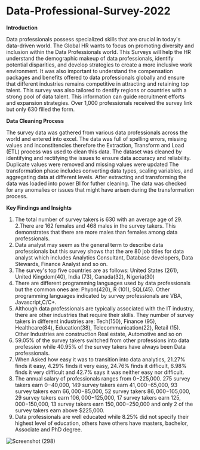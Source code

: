 # Data-Professional-Survey-2022

**Introduction**

Data professionals possess specialized skills that are crucial in today's data-driven world. The Global HR wants to focus on promoting diversity and inclusion within the Data Professionals world. This Surveys will help the HR understand the demographic makeup of data professionals, identify potential disparities, and develop strategies to create a more inclusive work environment. It was also important to understand the compensation packages and benefits offered to data professionals globally and ensure that different industries remains competitive in attracting and retaining top talent.
This survey was also tailored to dentify regions or countries with a strong pool of data talent. This information can guide recruitment efforts and expansion strategies. Over 1,000 professionals received the survey link but only 630 filled the form.

**Data Cleaning Process**


The survey data was gathered from various data professionals across the world and entered into excel. The data was full of spelling errors, missing values and inconstitencies therefore the Extraction, Transform and Load (ETL) process was used to clean this data. The dataset was cleaned by identifying and rectifying the issues to ensure data accuracy and reliability. Duplicate values were removed and missing values were updated
The transformation phase includes converting data types, scaling variables, and aggregating data at different levels. After extracting and transforming the data was loaded into power BI for futher cleaning. The data was checked for any anomalies or issues that might have arisen during the transformation process.


**Key Findings and Insights**

1. The total number of survey takers is 630 with an average age of 29.
2.There are 162 females and 468 males in the survey takers. This demonstrates that there are more males than females among data professionals.
3. Data analyst may seem as the general term to describe data professionals but this survey shows that the are 80 job titles for data analyst which includes Analytics Consultant, Database developers, Data Stewards, Finance Analyst and so on.
4. The survey's top five countries are as follows: United States (261), United Kingdom(40), India (73), Canada(32),  Nigeria(30)
5. There are different programming languages used by data professionals but the common ones are: Phyon(420), R (101), SQL(45). Other programming languages indicated by survey professionals are VBA, Javascript,C/C+.
6. Although data professionals are typically associated with the IT industry, there are other industries that require their skills. They number of survey takers in different industries are: Tech(150), Finance (95), Healthcare(84), Education(38), Telecommunication(22), Retail (15). Other Industries are construction Real estate, Automotive and so on
7. 59.05% of the survey takers switched from other professions into data profession while 40.95% of the survey takers have always been Data professionals.
8. When Asked how easy it was to transition into data analytics, 21.27% finds it easy, 4.29% finds it very easy, 24.76% finds it difficult, 6.98% finds it very difficult and 42.7% says it was neither easy nor difficult.
9. The annual salary of professionals ranges from $0-$225,000. 275 survey takers earn $0-$40,000, 149 survey takers earn $41,000-$65,000, 93 survey takers earn $66,000-$85,000, 52 survey takers $86,000-$105,000, 29 survey takers earn $106,000-$125,000, 17 survey takers earn $125,000-$150,000, 13 survey takers earn $150,000-$250,000 and only 2 of the survey takers earn above $225,000.
10. Data professionals are well educated while 8.25% did not specify their highest level of education, others have others have masters, bachelor, Associate and PhD degree.





![Screenshot (298)](https://github.com/Victoria-BI/Data-Professional-Survey-2022/assets/139733774/0b22d965-31d3-4c85-a3bf-ed667f378a81)
